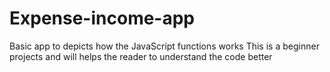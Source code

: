 # Expense-income-app
Basic app to depicts how the JavaScript functions works 
This is a beginner projects and will helps the reader to understand the code better 
